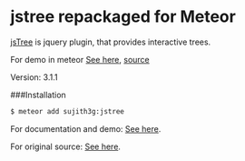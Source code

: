 jstree repackaged for Meteor
======

<a href="http://www.jstree.com/">jsTree</a> is jquery plugin, that provides interactive trees.

For demo in meteor [See here](http://jstree.meteor.com/), [source](https://github.com/sujith3g/jstree-sample) 

Version: 3.1.1

###Installation


```sh
$ meteor add sujith3g:jstree
```

For documentation and demo: [See here](http://www.jstree.com/demo/).

For original source: [See here](https://github.com/vakata/jstree).
